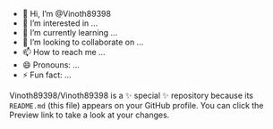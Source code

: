 - 👋 Hi, I’m @Vinoth89398
- 👀 I’m interested in ...
- 🌱 I’m currently learning ...
- 💞️ I’m looking to collaborate on ...
- 📫 How to reach me ...
- 😄 Pronouns: ...
- ⚡ Fun fact: ...

Vinoth89398/Vinoth89398 is a ✨ special ✨ repository because its `README.md` (this file) appears on your GitHub profile.
You can click the Preview link to take a look at your changes.
